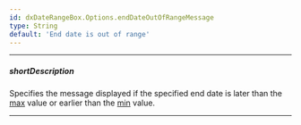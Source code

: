 ```yaml
---
id: dxDateRangeBox.Options.endDateOutOfRangeMessage
type: String
default: 'End date is out of range'
---
```

---
##### shortDescription
Specifies the message displayed if the specified end date is later than the [max]({basewidgetpath}/Configuration/#max) value or earlier than the [min]({basewidgetpath}/Configuration/#min) value. 

---
